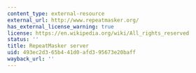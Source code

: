 ```yaml
---
content_type: external-resource
external_url: http://www.repeatmasker.org/
has_external_license_warning: true
license: https://en.wikipedia.org/wiki/All_rights_reserved
status: ''
title: RepeatMasker server
uid: 493ec2d3-65b4-41d0-afd3-95673e20baff
wayback_url: ''
---
```

